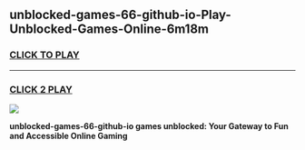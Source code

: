 
## unblocked-games-66-github-io-Play-Unblocked-Games-Online-6m18m
<h3>
<a href="https://premium76.site?title=unblocked-games-66-github-io&ref=24A">CLICK TO PLAY</a></h3>
<hr>

<h3>
<a href="https://premium76.site?title=unblocked-games-66-github-io&ref=24A">CLICK 2 PLAY</a>
  
</h3>

<a href="https://premium76.site?title=unblocked-games-66-github-io&ref=24A"><img src="https://clearcache.store/games.png"></a>


**unblocked-games-66-github-io games unblocked: Your Gateway to Fun and Accessible Online Gaming**
